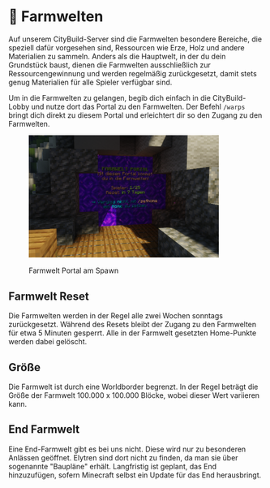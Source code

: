 # 🌲 Farmwelten

Auf unserem CityBuild-Server sind die Farmwelten besondere Bereiche, die speziell dafür vorgesehen sind, Ressourcen wie Erze, Holz und andere Materialien zu sammeln. Anders als die Hauptwelt, in der du dein Grundstück baust, dienen die Farmwelten ausschließlich zur Ressourcengewinnung und werden regelmäßig zurückgesetzt, damit stets genug Materialien für alle Spieler verfügbar sind.

Um in die Farmwelten zu gelangen, begib dich einfach in die CityBuild-Lobby und nutze dort das Portal zu den Farmwelten. Der Befehl `/warps` bringt dich direkt zu diesem Portal und erleichtert dir so den Zugang zu den Farmwelten.

<figure><img src="../.gitbook/assets/image (23).png" alt="" width="375"><figcaption><p>Farmwelt Portal am Spawn</p></figcaption></figure>

## Farmwelt Reset

Die Farmwelten werden in der Regel alle zwei Wochen sonntags zurückgesetzt. Während des Resets bleibt der Zugang zu den Farmwelten für etwa 5 Minuten gesperrt. Alle in der Farmwelt gesetzten Home-Punkte werden dabei gelöscht.

## Größe

Die Farmwelt ist durch eine Worldborder begrenzt. In der Regel beträgt die Größe der Farmwelt 100.000 x 100.000 Blöcke, wobei dieser Wert variieren kann.

## End Farmwelt

Eine End-Farmwelt gibt es bei uns nicht. Diese wird nur zu besonderen Anlässen geöffnet. Elytren sind dort nicht zu finden, da man sie über sogenannte "Baupläne" erhält. Langfristig ist geplant, das End hinzuzufügen, sofern Minecraft selbst ein Update für das End herausbringt.
